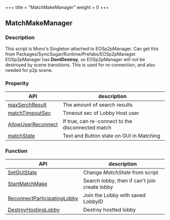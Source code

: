 +++
title = "MatchMakeManager"
weight = 0
+++

## MatchMakeManager

### Description
This script is Mono's Singleton attached to EOSp2pManager. Can get this from Packages/SynicSugar/Runtime/Prefabs/EOSp2pManager.
EOSp2pManager has **DontDestroy**, so EOSp2pManager will not be destroyed by scene transitions. This is used for re-connection, and also needed for p2p scene.


### Properity
| API | description |
|---|---|
| [maxSerchResult](./maxSerchResult)  | The amount of search results |
| [matchTimeoutSec](./matchTimeoutSec)| Timeout sec of Lobby Host user |
| [AllowUserReconnect](./AllowUserReconnect)| If true, can re-connect to the disconnected match |
| [matchState](./matchState)| Text and Button state on GUI in Matching |


### Function 
| API | description |
|---|---|
| [SetGUIState](./SetGUIState) | Change *MatchState* from script |
| [StartMatchMake](./StartMatchMake) |  Search lobby, then if can't join create lobby |
| [ReconnectParticipatingLobby](./ReconnectParticipatingLobby) | Join the Lobby with saved LobbyID |
| [DestroyHostingLobby](./LoginWithDeviceID) | Destroy hostted lobby |